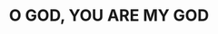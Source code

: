 ---
capo: 0
id: 0
lang: en-us
page: 85-1
step: pre
subtitle: ''
tags: []
title: O GOD, YOU ARE MY GOD
---